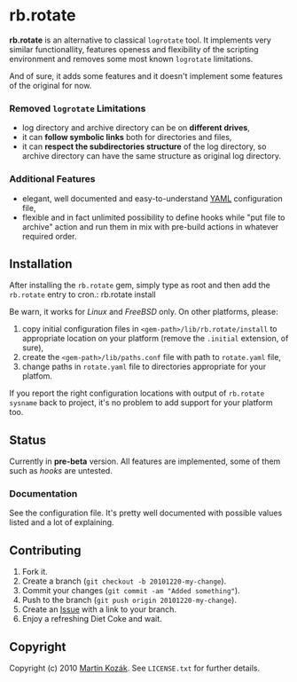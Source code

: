 rb.rotate
=========

**rb.rotate** is an alternative to classical `logrotate` tool. 
It implements very similar functionallity, features openess and 
flexibility of the scripting environment and removes some most known 
`logrotate` limitations.

And of sure, it adds some features and it doesn't implement some
features of the original for now.

### Removed `logrotate` Limitations

* log directory and archive directory can be on **different drives**,
* it can **follow symbolic links** both for directories and files,
* it can **respect the subdirectories structure** of the log directory,
  so archive directory can have the same structure as original log 
  directory.
  
### Additional Features

* elegant, well documented and easy-to-understand [YAML][2] configuration 
  file,
* flexible and in fact unlimited possibility to define hooks while 
  "put file to archive" action and run them in mix with pre-build 
  actions in whatever required order.
  
Installation
------------

After installing the `rb.rotate` gem, simply type as root and then add 
the `rb.rotate` entry to cron.:
    rb.rotate install

Be warn, it works for *Linux* and *FreeBSD* only. On other platforms,
please: 

1. copy initial configuration files in `<gem-path>/lib/rb.rotate/install` 
to appropriate location on your platform (remove the `.initial` extension,
of sure),
2. create the `<gem-path>/lib/paths.conf` file with path to 
`rotate.yaml` file,
3. change paths in `rotate.yaml` file to directories appropriate for 
your platfom.

If you report the right configuration locations with output of 
`rb.rotate sysname` back to project, it's no problem to add support for 
your platform too.

Status
------
Currently in **pre-beta** version. All features are implemented, some 
of them such as *hooks* are untested.

### Documentation

See the configuration file. It's pretty well documented with possible values
listed and a lot of explaining.


Contributing
------------

1. Fork it.
2. Create a branch (`git checkout -b 20101220-my-change`).
3. Commit your changes (`git commit -am "Added something"`).
4. Push to the branch (`git push origin 20101220-my-change`).
5. Create an [Issue][1] with a link to your branch.
6. Enjoy a refreshing Diet Coke and wait.


Copyright
---------

Copyright (c) 2010 [Martin Kozák][3]. See `LICENSE.txt` for
further details.

[1]: http://github.com/martinkozak/rotate-alternative/issues
[2]: http://www.yaml.org/
[3]: http://www.martinkozak.net/

